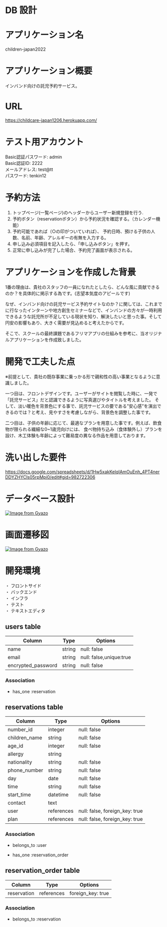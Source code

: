 # DB 設計

# アプリケーション名
children-japan2022

# アプリケーション概要
インバンド向けの託児予約サービス。

# URL
https://childcare-japan1206.herokuapp.com/

# テスト用アカウント
  Basic認証パスワード: admin<br>
  Basic認証ID: 2222<br>
  メールアドレス: test@tt<br>
  パスワード: tenkin12<br>

# 予約方法
1. トップページ(一覧ページ)のヘッダーからユーザー新規登録を行う.
2. 予約ボタン（reservationボタン）から予約状況を確認する。（カレンダー機能）
3. 予約可能であれば（○の印がついていれば）、 予約日時、預ける子供の人数、名前、年齢、アレルギーの有無を入力する。
4. 申し込み必須項目を記入したら、「申し込みボタン」を押す。
5. 正常に申し込みが完了した場合、予約完了画面が表示される。



  # アプリケーションを作成した背景
  1番の理由は、貴社のスタッフの一員になれたとしたら、どんな風に貢献できるのか？を具体的に掲示する為です。(志望本気度のアピールです)

  なぜ、インバンド向けの託児サービス予約サイトなのか？に関しては、これまでに行なったインターンや地方創生セミナーなどで、インバンドの方々が一時利用できるような託児所が不足している現状を知り、解決したいと思った事。そして円安の影響もあり、大きく需要が見込めると考えたからです。

  そこで、スクールの最終課題であるフリマアプリの仕組みを参考に、当オリジナルアプリケーションを作成致しました。

  # 開発で工夫した点
  ※前提として、貴社の既存事業に乗っかる形で親和性の高い事業となるように意識しました。

  一つ目は、フロントデザインです。ユーザーがサイトを閲覧した時に、一発で「託児サービス」だと認識できるように写真選びやタイトルを考えました。 そして、淡い暖色を背景色にする事で、託児サービスの要である”安心感”を演出できるのでは？と考え、見やすさを考慮しながら、背景色を調整した事です。

  二つ目は、子供の年齢に応じて、最適なプランを用意した事です。例えば、飲食物が限られる繊細な0~1歳児向けには、 食べ物持ち込み（食体験外し）プランを設け、木工体験も年齢によって難易度の異なる作品を用意しております。


                                                        
  # 洗い出した要件
  https://docs.google.com/spreadsheets/d/1Hw5xakKelqIAmOuEnh_4PT4nerDDYZHYCls05rpMpi0/edit#gid=982722306

# データベース設計
[![Image from Gyazo](https://i.gyazo.com/a6a53caa031977aeabcdc4cee7ccf24e.png)](https://gyazo.com/a6a53caa031977aeabcdc4cee7ccf24e)
# 画面遷移図
[![Image from Gyazo](https://i.gyazo.com/93689cd9b0473a46789254f78f62ba76.png)](https://gyazo.com/93689cd9b0473a46789254f78f62ba76)

# 開発環境
・ フロントサイド<br>
・ バックエンド<br>
・ インフラ<br>
・ テスト<br>
・ テキストエディタ<br>




## users table

| Column                | Type                | Options                   |
|-----------------------|---------------------|---------------------------|
| name                  | string              | null: false               |
| email                 | string              | null: false,unique:true   |
| encrypted_password    | string              | null: false               |



### Association

* has_one :reservation

## reservations table

| Column           | Type       | Options                        |
|------------------|------------|--------------------------------|
| number_id        | integer    | null: false                    |
| children_name    | string     | null: false                    |
| age_id           | integer    | null: false                    |
| allergy          | string     |                                |
| nationality      | string     | null: false                    |
| phone_number     | string     | null: false                    |
| day              | date       | null: false                    |
| time             | string     | null: false                    |
| start_time       | datetime   | null: false                    |
| contact          | text       |                                |
| user             | references | null: false, foreign_key: true |
| plan             | references | null: false, foreign_key: true |


### Association
- belongs_to :user
* has_one :reservation_order


## reservation_order table

| Column                | Type                | Options             |
|-----------------------|---------------------|---------------------|
| reservation           | references          | foreign_key: true   |

### Association
- belongs_to :reservation
